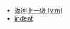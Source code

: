 - [返回上一级 [vim]](服务部署/Nginx/模板/nginx-1.24.0/contrib/vim/)
- [indent](服务部署/Nginx/模板/nginx-1.24.0/contrib/vim/indent/)
